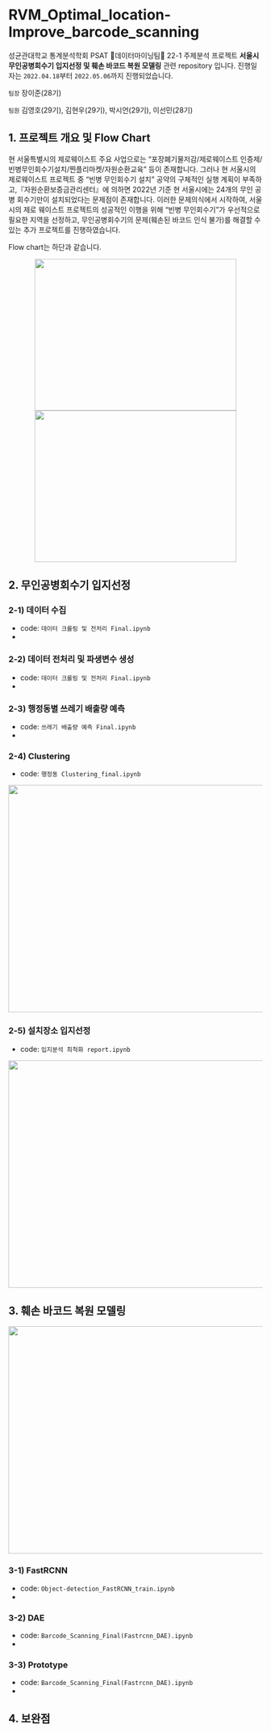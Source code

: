 # RVM_Optimal_location-Improve_barcode_scanning
성균관대학교 통계분석학회 PSAT 🐣데이터마이닝팀🐣 22-1 주제분석 프로젝트 **서울시 무인공병회수기 입지선정 및 훼손 바코드 복원 모델링** 관련 repository 입니다. 진행일자는 `2022.04.18`부터 `2022.05.06`까지 진행되었습니다.

`팀장` 장이준(28기)

`팀원` 김영호(29기), 김현우(29기), 박시언(29기), 이선민(28기)


## 1. 프로젝트 개요 및 Flow Chart
현 서울특별시의 제로웨이스트 주요 사업으로는 “포장폐기물저감/제로웨이스트 인증제/빈병무인회수기설치/찐플리마켓/자원순환교육” 등이 존재합니다. 그러나 현 서울시의 제로웨이스트 프로젝트 중 “빈병 무인회수기 설치” 공약의 구체적인 실행 계획이 부족하고,『자원순환보증금관리센터』에 의하면 2022년 기준 현 서울시에는 24개의 무인 공병 회수기만이 설치되었다는 문제점이 존재합니다. 이러한 문제의식에서 시작하여, 서울시의 제로 웨이스트 프로젝트의 성공적인 이행을 위해 “빈병 무인회수기”가 우선적으로 필요한 지역을 선정하고, 무인공병회수기의 문제(훼손된 바코드 인식 불가)를 해결할 수 있는 추가 프로젝트를 진행하였습니다.

Flow chart는 하단과 같습니다.
<p align="center">
  <img src="https://user-images.githubusercontent.com/67568001/184703142-f0680f30-1598-4211-8d85-439f04566d43.JPG" width="400" height="300"/>
  <img src="https://user-images.githubusercontent.com/67568001/184703155-9041e4d5-7726-4c83-8527-b32399da1bd7.JPG" width="400" height="300"/>
</p>



## 2. 무인공병회수기 입지선정
### 2-1) 데이터 수집 
- code: `데이터 크롤링 및 전처리 Final.ipynb`
- 

### 2-2) 데이터 전처리 및 파생변수 생성 
- code: `데이터 크롤링 및 전처리 Final.ipynb`
- 

### 2-3) 행정동별 쓰레기 배출량 예측 
- code: `쓰레기 배출량 예측 Final.ipynb`
- 

### 2-4) Clustering 
- code: `행정동 Clustering_final.ipynb`
<img src="https://user-images.githubusercontent.com/67568001/184703205-a495643c-59cd-48c2-b05f-662473a1ef0d.JPG" width="600" height="450"/>

### 2-5) 설치장소 입지선정 
- code: `입지분석 최척화 report.ipynb`
<img src="https://user-images.githubusercontent.com/67568001/184703215-02e94da3-44f5-4cb4-a00e-de934898e31b.JPG" width="600" height="450"/>


## 3. 훼손 바코드 복원 모델링
<img src="https://user-images.githubusercontent.com/67568001/184703228-a4b966e5-8bfd-4085-9994-b3265ecc9b82.JPG" width="600" height="450"/>

### 3-1) FastRCNN 
- code: `Object-detection_FastRCNN_train.ipynb`
- 

### 3-2) DAE 
- code: `Barcode_Scanning_Final(Fastrcnn_DAE).ipynb`
- 

### 3-3) Prototype 
- code: `Barcode_Scanning_Final(Fastrcnn_DAE).ipynb`
- 


## 4. 보완점

